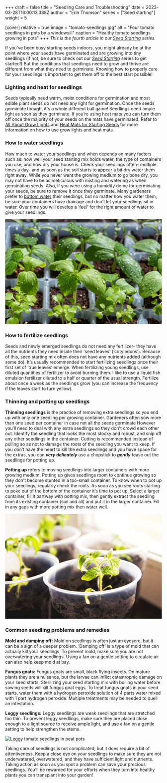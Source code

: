 +++
draft = false
title = "Seedling Care and Troubleshooting"
date = 2023-03-28T16:00:13.388Z
author = "Erin Thomson"
series = ["Seed starting"]
weight = 5

[cover]
relative = true
image = "tomato-seedlings.jpg"
alt = "Four tomato seedlings in pots by a windowsill"
caption = "Healthy tomato seedlings growing in pots"
+++
*This is the fourth article in our [Seed Starting](../../series/seed-starting/) series.*

If you’ve been busy starting seeds indoors, you might already be at the point where your seeds have germinated and are growing into tiny seedlings (if not, be sure to check out our *[Seed Starting](../../series/seed-starting/)* series to get started!) But the conditions that seedlings need to grow and thrive are different from what they need to germinate. Knowing how to properly care for your seedlings is important to get them off to the best start possible!

### Lighting and heat for seedlings

Seeds typically need warm, moist conditions for germination and most edible plant seeds do not need any light for germination. Once the seeds germinate though, it's a whole different ball game! Seedlings need ample light as soon as they germinate.  If you’re using heat mats you can turn them off once the majority of your seeds on the mats have germinated. Refer to [All About Grow Lights](https://blog.planter.garden/posts/grow-lights/) and [Heat Mats for Starting Seeds](https://blog.planter.garden/posts/heat-mats/) for more information on how to use grow lights and heat mats.

### How to water seedlings

How much to water your seedlings and when depends on many factors such as: how well your seed starting mix holds water, the type of containers you use, and how dry your house is. Check your seedlings often- multiple times a day- and as soon as the soil starts to appear a bit dry water them right away. While you never want the growing medium to go bone dry, you may not have to be as meticulous with misting and watering as when germinating seeds. Also, if you were using a humidity dome for germinating your seeds, be sure to remove it once they germinate. Many gardeners prefer to [bottom water](https://blog.planter.garden/posts/the-ups-and-downs-of-bottom-watering/) their seedlings, but no matter how you water them, be sure your containers have drainage and don't let your seedlings sit in water. Over time you will develop a 'feel' for the right amount of water to give your seedlings.

![Young seedlings in a tray with water on the leaves](seedlings-with-water.jpg)

### How to fertilize seedlings

Seeds and newly emerged seedlings do not need any fertilizer- they have all the nutrients they need inside their 'seed leaves' (‘cotyledons’). Because of this, seed starting mix often does not have any nutrients added (although some do).  It’s usually recommended to start fertilizing seedlings once their first set of ‘true leaves’ emerge. When fertilizing young seedlings, use diluted quantities of fertilizer to avoid burning them. I like to use a liquid fish emulsion fertilizer diluted to a half or quarter of the usual strength. Fertilize about once a week as the seedlings grow (you can increase the frequency if the leaves start to turn yellow).

### Thinning and potting up seedlings

**Thinning seedlings** is the practice of removing extra seedlings so you end up with only one seedling per growing container. Gardeners often sow more than one seed per container in case not all the seeds germinate However you’ll need to deal with any extra seedlings so they don't crowd each other out. Identify the seedling that looks the most stocky and robust, and snip off any other seedlings in the container. Cutting is recommended instead of pulling so as not to damage the roots of the seedling you want to keep. If you don’t have the heart to kill the extra seedlings and you have space for the extras, you can ***very delicately*** use a chopstick to ***gently*** tease out the seedlings for potting up.

**Potting up** refers to moving seedlings into larger containers with more growing medium. Potting up gives seedlings room to continue growing so they don't become stunted in a too-small container. To know when to pot up your seedlings, regularly check the roots. As soon as you see roots starting to poke out of the bottom of the container it’s time to pot up. Select a larger container, fill it partway with potting mix, then gently extract the seedling from its existing container (soil and all) and put it in the larger container. Fill in any gaps with more potting mix then water well.

![Young tomato seedlings in plastic containers](tomato-seedlings-pots.jpg)

### Common seedling problems and remedies

**Mold and damping off:** Mold on seedlings is often just an eyesore, but it can be a sign of a deeper problem. ‘Damping off’ is a type of mold that can actually kill your seedlings. To prevent mold, make sure you are not overwatering your seedlings. Using a fan on a gentle setting to circulate air can also help keep mold at bay. 

**Fungus gnats:** Fungus gnats are small, black flying insects. On mature plants they are a nuisance, but the larvae can inflict catastrophic damage on your seed starts. Sterilizing your seed starting mix with boiling water before sowing seeds will kill fungus gnat eggs. To treat fungus gnats in your seed starts, water them with a hydrogen peroxide solution of 4 parts water mixed with 1 part hydrogen peroxide. Multiple treatments may be needed to quell an infestation.

**Leggy seedlings:** Leggy seedlings are weak seedlings that are stretched too thin. To prevent leggy seedlings, make sure they are placed close enough to a light source to receive ample light, and use a fan on a gentle setting to help strengthen the stems.

![Leggy tomato seedlings in peat pots](leggy-tomatoes.jpg)

Taking care of seedlings is not complicated, but it does require a bit of attentiveness. Keep a close eye on your seedlings to make sure they are not underwatered, overwatered, and they have sufficient light and nutrients. Taking action as soon as you spot a problem can save your precious seedlings. You’ll be rewarded for your efforts  when they turn into healthy plants you can transplant into your garden!